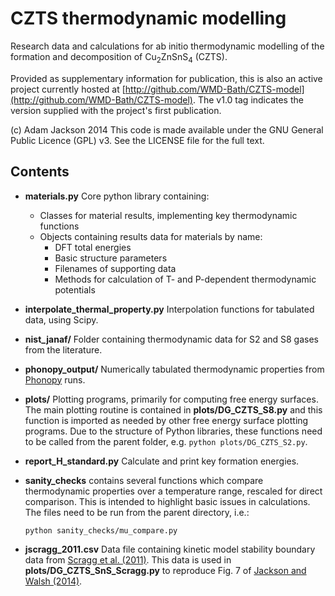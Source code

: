 CZTS thermodynamic modelling
============================

Research data and calculations for ab initio thermodynamic modelling of
the formation and decomposition of Cu<sub>2</sub>ZnSnS<sub>4</sub> (CZTS).

Provided as supplementary information for publication, this is also an active project currently hosted at
[http://github.com/WMD-Bath/CZTS-model](http://github.com/WMD-Bath/CZTS-model).
The v1.0 tag indicates the version supplied with the project's first publication.

(c) Adam Jackson 2014
This code is made available under the GNU General Public Licence (GPL) v3.
See the LICENSE file for the full text.

Contents
--------

* **materials.py** Core python library containing:
  * Classes for material results, implementing key thermodynamic functions
  * Objects containing results data for materials by name:
    * DFT total energies
    * Basic structure parameters
    * Filenames of supporting data
    * Methods for calculation of T- and P-dependent thermodynamic potentials

* **interpolate_thermal_property.py** Interpolation functions for tabulated data, using Scipy.

* **nist_janaf/** Folder containing thermodynamic data for S2 and S8 gases from the literature.

* **phonopy_output/** Numerically tabulated thermodynamic properties from [Phonopy](http://phonopy.sourceforge.net) runs.

* **plots/** Plotting programs, primarily for computing free energy surfaces.
  The main plotting routine is contained in **plots/DG_CZTS_S8.py** and this function is imported
  as needed by other free energy surface plotting programs.
  Due to the structure of Python libraries, these functions need to be called from the parent folder, e.g.
  `python plots/DG_CZTS_S2.py`.

* **report_H_standard.py** Calculate and print key formation energies.

* **sanity\_checks** contains several functions which compare thermodynamic properties over
  a temperature range, rescaled for direct comparison. This is intended to highlight basic
  issues in calculations. The files need to be run from the parent directory, i.e.:

      python sanity_checks/mu_compare.py

* **jscragg_2011.csv** Data file containing kinetic model stability boundary
  data from [Scragg et al. (2011)](http://dx.doi.org/10.1021/cm202379s). This
  data is used in **plots/DG_CZTS_SnS_Scragg.py** to reproduce Fig. 7 of [Jackson and Walsh (2014)](http://dx.doi.org/10.1039/c4ta00892h).
